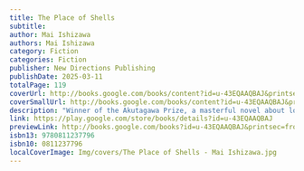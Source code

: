 ```yaml
---
title: The Place of Shells
subtitle: 
author: Mai Ishizawa
authors: Mai Ishizawa
category: Fiction
categories: Fiction
publisher: New Directions Publishing
publishDate: 2025-03-11
totalPage: 119
coverUrl: http://books.google.com/books/content?id=u-43EQAAQBAJ&printsec=frontcover&img=1&zoom=1&edge=curl&source=gbs_api
coverSmallUrl: http://books.google.com/books/content?id=u-43EQAAQBAJ&printsec=frontcover&img=1&zoom=5&edge=curl&source=gbs_api
description: "Winner of the Akutagawa Prize, a masterful novel about loss and memory in the aftermath of a horrifying ecological disaster In the summer of 2020, as Europe is beginning to open back up after the first phase of the pandemic, a young Japanese woman based in the German city of Göttingen is working on a PhD about the iconography of medieval saints. She waits at the train station to meet her old friend from graduate school, Nomiya, who died nine years earlier in the 2011 earthquake and tsunami disaster in Japan, but has suddenly reemerged without any explanation. When Nomiya arrives, the narrator guides him through Göttingen’s scale model of the solar system, talking about her studies, her roommate and their mutual friends. Yet it isn’t long before his spectral presence in the city begins to fray the narrator’s psyche and destabilize the world beyond: eerie discoveries are made in the forest, Pluto begins disappearing and reappearing, and snags run in time’s fabric. The narrative continues to spiral and unfold to include the Japanese physicist Terada Torahiko, mysteriously sprouting teeth, Saint Lucia, all set against the ever-lingering presence of death. With a literary style reminiscent of W. G. Sebald, Yoko Tawada, and Yu Miri, The Place of Shells is a hypnotic, poetic novel that explores the ebbing and flowing of memory, its physical manifestations, its strange and sudden metaphors, and the overwhelming stranglehold of trauma."
link: https://play.google.com/store/books/details?id=u-43EQAAQBAJ
previewLink: http://books.google.com/books?id=u-43EQAAQBAJ&printsec=frontcover&dq=The+Place+of+Shells&hl=&as_pt=BOOKS&cd=1&source=gbs_api
isbn13: 9780811237796
isbn10: 0811237796
localCoverImage: Img/covers/The Place of Shells - Mai Ishizawa.jpg
---
```

